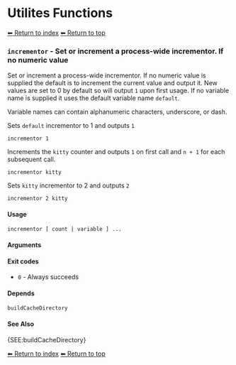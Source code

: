 # Utilites Functions

[⬅ Return to index](index.md)
[⬅ Return to top](../index.md)


### `incrementor` - Set or increment a process-wide incrementor. If no numeric value

Set or increment a process-wide incrementor. If no numeric value is supplied the default is to increment the current value and output it.
New values are set to 0 by default so will output `1` upon first usage.
If no variable name is supplied it uses the default variable name `default`.

Variable names can contain alphanumeric characters, underscore, or dash.

Sets `default` incrementor to 1 and outputs `1`

    incrementor 1

Increments the `kitty` counter and outputs `1` on first call and `n + 1` for each subsequent call.

    incrementor kitty

Sets `kitty` incrementor to 2 and outputs `2`

    incrementor 2 kitty


#### Usage

    incrementor [ count | variable ] ...
    

#### Arguments



#### Exit codes

- `0` - Always succeeds

#### Depends

    buildCacheDirectory
    

#### See Also

{SEE:buildCacheDirectory}

[⬅ Return to index](index.md)
[⬅ Return to top](../index.md)
